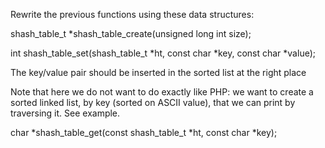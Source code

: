 Rewrite the previous functions using these data structures:



shash_table_t *shash_table_create(unsigned long int size);

int shash_table_set(shash_table_t *ht, const char *key, const char *value);

The key/value pair should be inserted in the sorted list at the right place

Note that here we do not want to do exactly like PHP: we want to create a sorted linked list, by key (sorted on ASCII value), that we can print by traversing it. See example.

char *shash_table_get(const shash_table_t *ht, const char *key);
